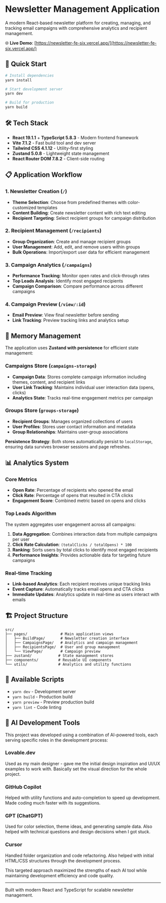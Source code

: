 # Newsletter Management Application

A modern React-based newsletter platform for creating, managing, and tracking email campaigns with comprehensive analytics and recipient management.

🌐 **Live Demo**: [https://newsletter-fe-six.vercel.app/](https://newsletter-fe-six.vercel.app/)

## 🚀 Quick Start

```bash
# Install dependencies
yarn install

# Start development server
yarn dev

# Build for production
yarn build
```

## 🛠️ Tech Stack

- **React 19.1.1** + **TypeScript 5.8.3** - Modern frontend framework
- **Vite 7.1.2** - Fast build tool and dev server
- **Tailwind CSS 4.1.12** - Utility-first styling
- **Zustand 5.0.8** - Lightweight state management
- **React Router DOM 7.8.2** - Client-side routing

## 📋 Application Workflow

### 1. Newsletter Creation (`/`)

- **Theme Selection**: Choose from predefined themes with color-customized templates
- **Content Building**: Create newsletter content with rich text editing
- **Recipient Targeting**: Select recipient groups for campaign distribution

### 2. Recipient Management (`/recipients`)

- **Group Organization**: Create and manage recipient groups
- **User Management**: Add, edit, and remove users within groups
- **Bulk Operations**: Import/export user data for efficient management

### 3. Campaign Analytics (`/campaigns`)

- **Performance Tracking**: Monitor open rates and click-through rates
- **Top Leads Analysis**: Identify most engaged recipients
- **Campaign Comparison**: Compare performance across different campaigns

### 4. Campaign Preview (`/view/:id`)

- **Email Preview**: View final newsletter before sending
- **Link Tracking**: Preview tracking links and analytics setup

## 💾 Memory Management

The application uses **Zustand with persistence** for efficient state management:

### Campaigns Store (`campaigns-storage`)

- **Campaign Data**: Stores complete campaign information including themes, content, and recipient links
- **User Link Tracking**: Maintains individual user interaction data (opens, clicks)
- **Analytics State**: Tracks real-time engagement metrics per campaign

### Groups Store (`groups-storage`)

- **Recipient Groups**: Manages organized collections of users
- **User Profiles**: Stores user contact information and metadata
- **Group Relationships**: Maintains user-group associations

**Persistence Strategy**: Both stores automatically persist to `localStorage`, ensuring data survives browser sessions and page refreshes.

## 📊 Analytics System

### Core Metrics

- **Open Rate**: Percentage of recipients who opened the email
- **Click Rate**: Percentage of opens that resulted in CTA clicks
- **Engagement Score**: Combined metric based on opens and clicks

### Top Leads Algorithm

The system aggregates user engagement across all campaigns:

1. **Data Aggregation**: Combines interaction data from multiple campaigns per user
2. **Click Rate Calculation**: `(totalClicks / totalOpens) * 100`
3. **Ranking**: Sorts users by total clicks to identify most engaged recipients
4. **Performance Insights**: Provides actionable data for targeting future campaigns

### Real-time Tracking

- **Link-based Analytics**: Each recipient receives unique tracking links
- **Event Capture**: Automatically tracks email opens and CTA clicks
- **Immediate Updates**: Analytics update in real-time as users interact with emails

## 🏗️ Project Structure

```
src/
├── pages/               # Main application views
│   ├── BuildPage/       # Newsletter creation interface
│   ├── CampaignsPage/   # Analytics and campaign management
│   ├── RecipientsPage/  # User and group management
│   └── ViewPage/        # Campaign preview
├── zustand/            # State management stores
├── components/         # Reusable UI components
└── utils/              # Analytics and utility functions
```

## 🔧 Available Scripts

- `yarn dev` - Development server
- `yarn build` - Production build
- `yarn preview` - Preview production build
- `yarn lint` - Code linting

## 🤖 AI Development Tools

This project was developed using a combination of AI-powered tools, each serving specific roles in the development process:

### **Lovable.dev**

Used as my main designer - gave me the initial design inspiration and UI/UX examples to work with. Basically set the visual direction for the whole project.

### **GitHub Copilot**

Helped with utility functions and auto-completion to speed up development. Made coding much faster with its suggestions.

### **GPT (ChatGPT)**

Used for color selection, theme ideas, and generating sample data. Also helped with technical questions and design decisions when I got stuck.

### **Cursor**

Handled folder organization and code refactoring. Also helped with initial HTML/CSS structures through the development process.

This targeted approach maximized the strengths of each AI tool while maintaining development efficiency and code quality.

---

Built with modern React and TypeScript for scalable newsletter management.
